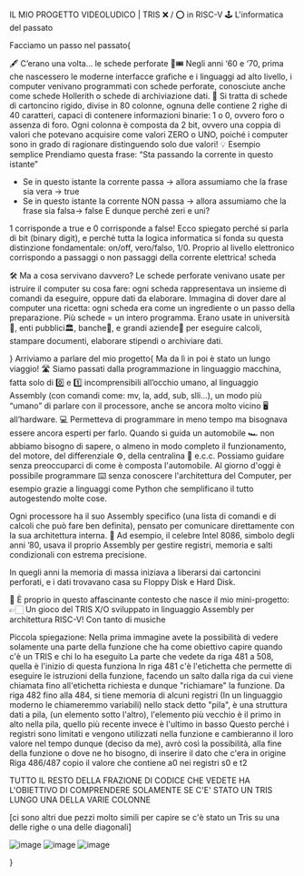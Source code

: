 IL MIO PROGETTO VIDEOLUDICO | TRIS ❌ / ⭕ in RISC-V 🕹
L'informatica del passato

Facciamo un passo nel passato{

  🖋️ C’erano una volta… le schede perforate 📇🎟️
  Negli anni ‘60 e ‘70, prima che nascessero le moderne interfacce grafiche e i linguaggi ad alto livello, i computer venivano programmati con schede perforate, conosciute anche come schede Hollerith o schede di archiviazione dati.
  📄 Si tratta di schede di cartoncino rigido, divise in 80 colonne, ognuna delle contiene 2 righe di 40 caratteri,
  capaci di contenere informazioni binarie:
  1 o 0, ovvero foro o assenza di foro.
  Ogni colonna è composta da 2 bit, ovvero una coppia di valori che potevano acquisire come valori ZERO o UNO, poiché i computer sono in grado di ragionare distinguendo solo due valori!
  💡 Esempio semplice
  Prendiamo questa frase:
  “Sta passando la corrente in questo istante”
  - Se in questo istante la corrente passa -> allora assumiamo che la frase sia vera -> true
  - Se in questo istante la corrente NON passa -> allora assumiamo che la frase sia falsa-> false
  E dunque perché zeri e uni?
  
  1 corrisponde a true e 0 corrisponde a false!
  Ecco spiegato perché si parla di bit (binary digit), e perché tutta la logica informatica si fonda su questa distinzione fondamentale: on/off, vero/falso, 1/0.
  Proprio al livello elettronico corrispondo a passaggi o non passaggi della corrente elettrica! scheda 
  
  🛠️ Ma a cosa servivano davvero?
   Le schede perforate venivano usate per istruire il computer su cosa fare:
   ogni scheda rappresentava un insieme di comandi da eseguire, oppure dati da elaborare.
   Immagina di dover dare al computer una ricetta: ogni scheda era come un ingrediente o un passo della preparazione.
  Più schede = un intero programma.
  Erano usate in università🏫, enti pubblici🏛, banche🏦, e grandi aziende🏢 per eseguire calcoli, stampare documenti, elaborare stipendi o archiviare dati.
  
}
Arriviamo a parlare del mio progetto{
  Ma da lì in poi è stato un lungo viaggio! 🛣️
  Siamo passati dalla programmazione in linguaggio macchina, fatta solo di 0️⃣ e 1️⃣ incomprensibili all’occhio umano,
  al linguaggio Assembly (con comandi come: mv, la, add, sub, slli…),
  un modo più “umano” di parlare con il processore, anche se ancora molto vicino 🖥️ all’hardware. 💻
  Permetteva di programmare in meno tempo ma bisognava essere ancora esperti per farlo.
  Quando si guida un automobile 🏎️ non abbiamo bisogno di sapere, o almeno in modo completo il funzionamento, del motore, del differenziale ⚙️, della centralina 🚗 e.c.c.
  Possiamo guidare senza preoccuparci di come è composta l'automobile.
  Al giorno d'oggi è possibile programmare ⌨️ senza conoscere l'architettura del Computer, per esempio grazie a linguaggi come Python che semplificano il tutto autogestendo molte cose. 
  
  Ogni processore ha il suo Assembly specifico
  (una lista di comandi e di calcoli che può fare ben definita), 
  pensato per comunicare direttamente con la sua architettura interna.
  💾 Ad esempio, il celebre Intel 8086, simbolo degli anni ’80, usava il proprio Assembly per gestire registri, memoria e salti condizionali con estrema precisione.
  
  In quegli anni la memoria di massa iniziava a liberarsi dai cartoncini perforati, e i dati trovavano casa su Floppy Disk e Hard Disk.
  
  📍 È proprio in questo affascinante contesto che nasce il mio mini-progetto:
  👉🏻 Un gioco del TRIS X/O 
  sviluppato in linguaggio Assembly per architettura RISC-V!
  Con tanto di musiche
  
  Piccola spiegazione:
  Nella prima immagine avete la possibilità di vedere solamente una parte della funzione che ha come obiettivo capire quando c'è un TRIS e chi lo ha eseguito
  La parte che vedete da riga 481 a 508, quella è l'inizio di questa funziona
  In riga 481 c'è l'etichetta che permette di eseguire le istruzioni della funzione, facendo un salto dalla riga da cui viene chiamata fino all'etichetta richiesta e dunque "richiamare" la funzione.
  Da riga 482 fino alla 484, si tiene memoria di alcuni registri (In un linguaggio moderno le chiameremmo variabili) nello stack detto "pila", è una struttura dati a pila, (un elemento sotto l'altro), l'elemento più vecchio è il primo in alto nella pila, quello più recente invece è l'ultimo in basso
  Questo perché i registri sono limitati e vengono utilizzati nella funzione e cambieranno il loro valore nel tempo dunque (deciso da me), avrò così la possibilità, alla fine della funzione o dove ne ho bisogno, di inserire il dato che c'era in origine
  Riga 486/487 copio il valore che contiene a0 nei registri s0 e t2
  
  TUTTO IL RESTO DELLA FRAZIONE DI CODICE CHE VEDETE HA L'OBIETTIVO DI COMPRENDERE SOLAMENTE SE C'E' STATO UN TRIS LUNGO UNA DELLA VARIE COLONNE
  
  [ci sono altri due pezzi molto simili per capire se c'è stato un Tris su una delle righe o una delle diagonali]
  
  ![image](https://github.com/user-attachments/assets/459135a9-6342-4904-b340-ef4cc2e277e3)
  ![image](https://github.com/user-attachments/assets/3bb1213e-c211-4892-bcd2-0f67cc231853)
  ![image](https://github.com/user-attachments/assets/dcc97d2f-5a38-456c-a2c3-4dcb26f0a9f7)
  
}

